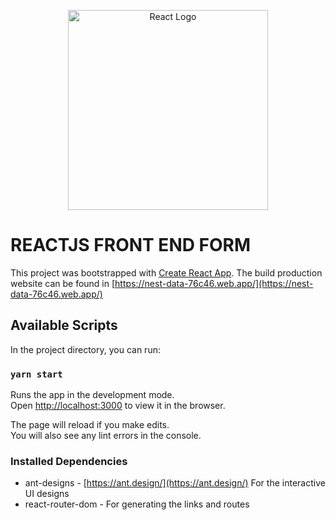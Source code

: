 <p align="center">
  <a href="https://reactjs.org/" target="blank"><img src="https://lh4.googleusercontent.com/sBaxDLU9jP8BOaB8vNld8Yu_dv7V3HZGBNBHiguET93-VXWxm1tO3J6PtAWEg46cBAicYGZtZEMwRdYO3NYJUKBrEIT18-KvRUAMIHzQ_Q1sagcKZa3hyKVR4hJaf4VpTV3hoAoa" width="320" alt="React Logo" /></a>
</p>


# REACTJS FRONT END FORM

This project was bootstrapped with [Create React App](https://github.com/facebook/create-react-app).
The build production website can be found in [https://nest-data-76c46.web.app/](https://nest-data-76c46.web.app/)

## Available Scripts

In the project directory, you can run:

### `yarn start`

Runs the app in the development mode.\
Open [http://localhost:3000](http://localhost:3000) to view it in the browser.

The page will reload if you make edits.\
You will also see any lint errors in the console.

### Installed Dependencies

- ant-designs - [https://ant.design/](https://ant.design/) For the interactive UI designs
- react-router-dom - For generating the links and routes
